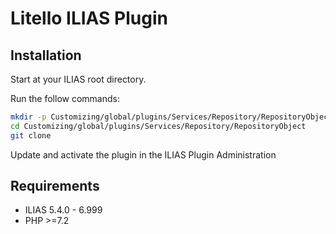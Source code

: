 # Litello ILIAS Plugin

## Installation

Start at your ILIAS root directory. 

Run the follow commands:

```bash
mkdir -p Customizing/global/plugins/Services/Repository/RepositoryObject
cd Customizing/global/plugins/Services/Repository/RepositoryObject
git clone 

```

Update and activate the plugin in the ILIAS Plugin Administration


## Requirements

* ILIAS 5.4.0 - 6.999
* PHP >=7.2
